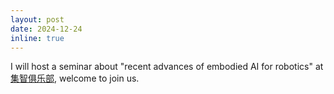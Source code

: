 ```yaml
---
layout: post
date: 2024-12-24
inline: true
---
```


I will host a seminar about "recent advances of embodied AI for robotics" at [集智俱乐部](https://mp.weixin.qq.com/s/uQ0XPxaiMBQfANqXPTnBbg), welcome to join us.

